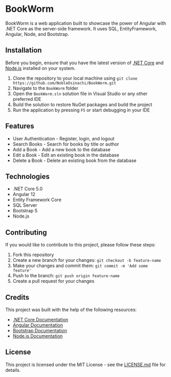 BookWorm
========

BookWorm is a web application built to showcase the power of Angular with .NET Core as the server-side framework. It uses SQL, EntityFramework, Angular, Node, and Bootstrap.

Installation
------------

Before you begin, ensure that you have the latest version of [.NET Core](https://dotnet.microsoft.com/download) and [Node.js](https://nodejs.org/) installed on your system.

1.  Clone the repository to your local machine using `git clone https://github.com/NobleOsinachi/BookWorm.git`
2.  Navigate to the `BookWorm` folder
3.  Open the `BookWorm.sln` solution file in Visual Studio or any other preferred IDE
4.  Build the solution to restore NuGet packages and build the project
5.  Run the application by pressing `F5` or start debugging in your IDE

Features
--------

*   User Authentication - Register, login, and logout
*   Search Books - Search for books by title or author
*   Add a Book - Add a new book to the database
*   Edit a Book - Edit an existing book in the database
*   Delete a Book - Delete an existing book from the database

Technologies
------------

*   .NET Core 5.0
*   Angular 12
*   Entity Framework Core
*   SQL Server
*   Bootstrap 5
*   Node.js

Contributing
------------

If you would like to contribute to this project, please follow these steps:

1.  Fork this repository
2.  Create a new branch for your changes: `git checkout -b feature-name`
3.  Make your changes and commit them: `git commit -m 'Add some feature'`
4.  Push to the branch: `git push origin feature-name`
5.  Create a pull request for your changes

Credits
-------

This project was built with the help of the following resources:

*   [.NET Core Documentation](https://docs.microsoft.com/en-us/dotnet/)
*   [Angular Documentation](https://angular.io/docs)
*   [Bootstrap Documentation](https://getbootstrap.com/docs/5.0/getting-started/introduction/)
*   [Node.js Documentation](https://nodejs.org/en/docs/)

License
-------

This project is licensed under the MIT License - see the [LICENSE.md](LICENSE.md) file for details.
